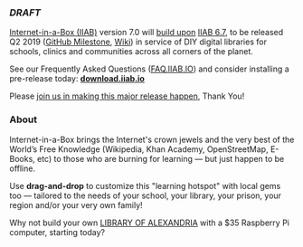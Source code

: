 ### _DRAFT_

[Internet-in-a-Box (IIAB)](http://internet-in-a-box.org) version 7.0 will [build upon](https://github.com/iiab/iiab/wiki/IIAB-6.7-Release-Notes#whats-might-future-versions-bring) [IIAB 6.7](https://github.com/iiab/iiab/wiki/IIAB-6.7-Release-Notes), to be released Q2 2019 ([GitHub Milestone](https://github.com/iiab/iiab/milestone/5), [Wiki](http://wiki.laptop.org/go/IIAB/7.0)) in service of DIY digital libraries for schools, clinics and communities across all corners of the planet.

See our Frequently Asked Questions ([FAQ.IIAB.IO](http://wiki.laptop.org/go/IIAB/FAQ)) and consider installing a pre-release today: **[download.iiab.io](http://download.iiab.io)**

Please [join us in making this major release happen](http://internet-in-a-box.org/pages/contributing.html), Thank You!

### About

Internet-in-a-Box brings the Internet's crown jewels and the very best of the World’s Free Knowledge (Wikipedia, Khan Academy, OpenStreetMap, E-Books, etc) to those who are burning for learning — but just happen to be offline.

Use <b>drag-and-drop</b> to customize this "learning hotspot" with local gems too — tailored to the needs of your school, your library, your prison, your region and/or your very own family!

Why not build your own [LIBRARY OF ALEXANDRIA](https://www.youtube.com/channel/UC0cBGCxr_WPBPa3IqPVEe3g) with a $35 Raspberry Pi computer, starting today?